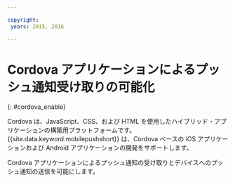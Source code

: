 ```yaml
---

copyright:
 years: 2015, 2016

---
```


# Cordova アプリケーションによるプッシュ通知受け取りの可能化
{: #cordova_enable}

Cordova は、JavaScript、CSS、および HTML を使用したハイブリッド・アプリケーションの構築用プラットフォームです。
{{site.data.keyword.mobilepushshort}} は、Cordova ベースの iOS アプリケーションおよび Android アプリケーションの開発をサポートします。

Cordova アプリケーションによるプッシュ通知の受け取りとデバイスへのプッシュ通知の送信を可能にします。

